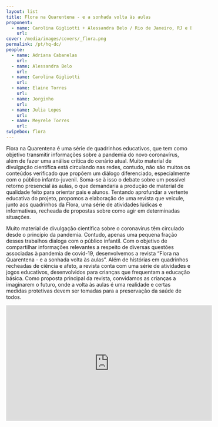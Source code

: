 ```yaml
---
layout: list
title: Flora na Quarentena - e a sonhada volta às aulas  
proponent:
  - name: Carolina Gigliotti + Alessandra Belo / Rio de Janeiro, RJ e Belo Horizonte, MG
    url: 
cover: /media/images/covers/_flora.png
permalink: /pt/hq-dc/
people:
  - name: Adriana Cabanelas
    url: 
  - name: Alessandra Belo
    url: 
  - name: Carolina Gigliotti
    url: 
  - name: Elaine Torres
    url: 
  - name: Jorginho
    url: 
  - name: Julia Lopes
    url: 
  - name: Meyrele Torres
    url: 
swipebox: flora
---
```



Flora na Quarentena é uma série de quadrinhos educativos, que tem como objetivo transmitir informações sobre a pandemia do novo coronavírus, além de fazer uma análise crítica do cenário atual. Muito material de divulgação científica está circulando nas redes, contudo, não são muitos os conteúdos verificado que propõem um diálogo diferenciado, especialmente com o público infanto-juvenil. Soma-se à isso o debate sobre um possível retorno presencial às aulas, o que demandaria a produção de material de qualidade feito para orientar pais e alunos. Tentando aprofundar a vertente educativa do projeto, propomos a elaboração de uma revista que veicule, junto aos quadrinhos da Flora, uma série de atividades lúdicas e informativas, recheada de propostas sobre como agir em determinadas situações.

Muito material de divulgação científica sobre o coronavírus têm circulado desde o princípio da pandemia. Contudo, apenas uma pequena fração desses trabalhos dialoga com o público infantil. Com o objetivo de compartilhar informações relevantes a respeito de diversas questões associadas à pandemia de covid-19, desenvolvemos a revista “Flora na Quarentena - e a sonhada volta às aulas”. Além de histórias em quadrinhos recheadas de ciência e afeto, a revista conta com uma série de atividades e jogos educativos, desenvolvidos para crianças que frequentam a educação básica. Como proposta principal da revista, convidamos as crianças a imaginarem o futuro, onde a volta às aulas é uma realidade e certas medidas protetivas devem ser tomadas para a preservação da saúde de todos.


<iframe width="560" height="315" src="https://youtu.be/ipbD_AdRgO8" frameborder="0" allow="accelerometer; autoplay; encrypted-media; gyroscope; picture-in-picture" allowfullscreen></iframe>